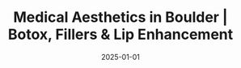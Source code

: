 ---
title: "Medical Aesthetics in Boulder | Botox, Fillers & Lip Enhancement"
description: "Explore Botox, dermal fillers, lip enhancement, and facial rejuvenation at Still Time Beauty in Boulder, CO. Treatments by a board-certified Nurse Practitioner for safe, natural results."
keywords:
  - "Botox Boulder"
  - "Dermal fillers Boulder"
  - "Lip Fillers Boulder"
  - "Facial Rejuvenation Boulder"
  - "Medical Aesthetics Boulder"
date: 2025-01-01
type: "page"
layout: "services"
---
